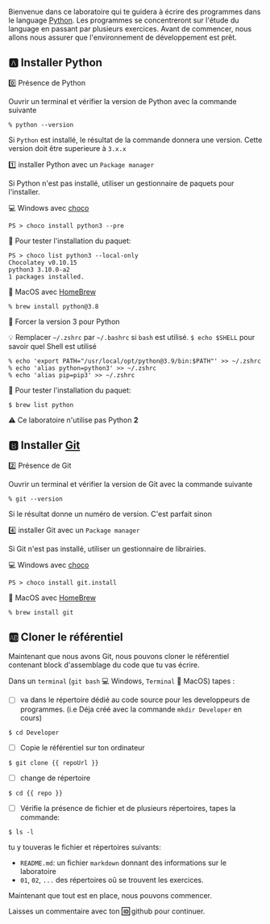   Bienvenue dans ce laboratoire qui te guidera à écrire des programmes dans le language [Python](https://www.python.org). Les programmes se concentreront sur l'étude du language en passant par plusieurs exercices. Avant de commencer, nous allons nous assurer que l'environnement de développement est prêt. 

## :a: Installer Python 

:zero: Présence de Python

Ouvrir un terminal et vérifier la version de Python avec la commande suivante

```
% python --version
```

Si `Python` est installé, le résultat de la commande donnera une version. Cette version doit être superieure à `3.x.x`

:one: installer Python avec un `Package manager`

Si Python n'est pas installé, utiliser un gestionnaire de paquets pour l'installer.

:computer: Windows avec [choco](https://chocolatey.org/install)

```
PS > choco install python3 --pre
```

:round_pushpin: Pour tester l'installation du paquet:

```
PS > choco list python3 --local-only
Chocolatey v0.10.15
python3 3.10.0-a2
1 packages installed.
```

:apple: MacOS avec [HomeBrew](https://docs.brew.sh/Installation)

```
% brew install python@3.8
```

:round_pushpin: Forcer la version 3 pour Python

:bulb: Remplacer `~/.zshrc` par `~/.bashrc` si `bash` est utilisé. `$ echo $SHELL` pour savoir quel Shell est utilisé

```
% echo 'export PATH="/usr/local/opt/python@3.9/bin:$PATH"' >> ~/.zshrc
% echo 'alias python=python3' >> ~/.zshrc
% echo 'alias pip=pip3' >> ~/.zshrc
```

:round_pushpin: Pour tester l'installation du paquet:

```
$ brew list python
```

:warning: Ce laboratoire n'utilise pas Python **2**

## :b: Installer [Git](https://git-scm.com/downloads)

:two: Présence de Git

Ouvrir un terminal et vérifier la version de Git avec la commande suivante

```
% git --version
```

Si le résultat donne un numéro de version. C'est parfait sinon

:four: installer Git avec un `Package manager`

Si Git n'est pas installé, utiliser un gestionnaire de librairies.

:computer: Windows avec [choco](https://chocolatey.org/install)

```
PS > choco install git.install
```

:apple: MacOS avec [HomeBrew](https://docs.brew.sh/Installation)

```
% brew install git
```

## :ab: Cloner le référentiel

Maintenant que nous avons Git, nous pouvons cloner le référentiel contenant block d'assemblage du code que tu vas écrire. 

Dans un `terminal` (`git bash` :computer: Windows, `Terminal` :apple: MacOS) tapes :

- [ ] va dans le répertoire dédié au code source pour les developpeurs de programmes. (i.e Déja créé avec la commande `mkdir Developer` en cours)

```
$ cd Developer
```

- [ ] Copie le référentiel sur ton ordinateur

```
$ git clone {{ repoUrl }}
```

- [ ] change de répertoire

```
$ cd {{ repo }}
```

- [ ] Vérifie la présence de fichier et de plusieurs répertoires, tapes la commande:

```
$ ls -l
```

tu y touveras le fichier et répertoires suivants:

- `README.md`: un fichier `markdown` donnant des informations sur le laboratoire
- `01`, `02`, `...` des répertoires oû se trouvent les exercices. 

Maintenant que tout est en place, nous pouvons commencer.

Laisses un commentaire avec ton **:id:**  github pour continuer.
